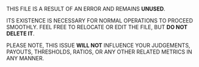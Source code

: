 THIS FILE IS A RESULT OF AN ERROR AND REMAINS **UNUSED**.

ITS EXISTENCE IS NECESSARY FOR NORMAL OPERATIONS TO PROCEED SMOOTHLY. FEEL FREE TO RELOCATE OR EDIT THE FILE, BUT **DO NOT DELETE IT**.

PLEASE NOTE, THIS ISSUE **WILL NOT** INFLUENCE YOUR JUDGEMENTS, PAYOUTS, THRESHOLDS, RATIOS, OR ANY OTHER RELATED METRICS IN ANY MANNER.